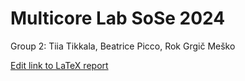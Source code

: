 # Multicore Lab SoSe 2024
Group 2: Tiia Tikkala, Beatrice Picco, Rok Grgič Meško

[Edit link to LaTeX report](https://www.overleaf.com/3573529281kvhpndgqmjkw#9d9664)
